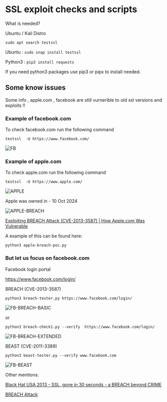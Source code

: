 # SSL exploit checks and scripts 

What is needed? 

Ubuntu / Kali Distro 

```sudo apt search testssl```

Ubuntu : ``` sudo snap install testssl ```

Python3 : ``` pip3 install requests ```

If you need python3 packages use pip3 or pipx to install needed. 

## Some know issues

Some info , apple.com , facebook are still vurnerible to old ssl versions and exploits !!

### Example of facebook.com 

To check facebook.com run the following command 

```testssl  -U https://www.facebook.com/```

![FB](https://imgur.com/cFjxCSd.png)

### Example of apple.com 

To check apple.com run the following command 

``` testssl  -U https://www.apple.com/ ```

![APPLE](https://imgur.com/g1cS869.png)

Apple was owned in - 10 Oct 2024

![APPLE-BREACH](https://imgur.com/BUqSudB.png)

[Exploiting BREACH Attack (CVE-2013-3587) | How Apple.com Was Vulnerable](https://www.youtube.com/watch?v=IHo-xQTbmos&ab_channel=HackTheMatrix)


A example of this can be found here: 

```python3 apple-breach-poc.py ```

### But let us focus on facebook.com 

Facebook login portal 

https://www.facebook.com/login/ 

BREACH (CVE-2013-3587) 

```python3 breach-tester.py https://www.facebook.com/login/```

![FB-BREACH-BASIC](https://imgur.com/ETby5xH.png)

or 

```python3 breach-check1.py --verify  https://www.facebook.com/login/```

![FB-BREACH-EXTENDED](https://imgur.com/bwHvebu.png)

BEAST (CVE-2011-3389)

```python3 beast-tester.py --verify www.facebook.com```

![FB-BEAST](https://imgur.com/7XiuhT3.png)


Other mentions: 

[Black Hat USA 2013 - SSL, gone in 30 seconds - a BREACH beyond CRIME](https://www.youtube.com/watch?v=CoNKarq1IYA&ab_channel=BlackHat)

[BREACH Attack](https://www.youtube.com/watch?v=Sn-URDQCJHs&ab_channel=MiguelOleoBlanco) 